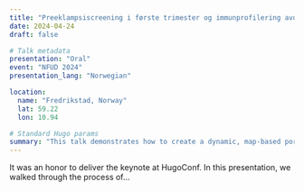 ```yaml
---
title: "Preeklampsiscreening i første trimester og immunprofilering avdekker nye spesifikke risikogrupper for hypertensive svangerskapskomplikasjoner"
date: 2024-04-24
draft: false

# Talk metadata
presentation: "Oral"
event: "NFUD 2024"
presentation_lang: "Norwegian"

location:
  name: "Fredrikstad, Norway"
  lat: 59.22
  lon: 10.94

# Standard Hugo params
summary: "This talk demonstrates how to create a dynamic, map-based portfolio of academic talks and presentations using the Hugo static site generator and PaperMod theme."
---
```


It was an honor to deliver the keynote at HugoConf. In this presentation, we walked through the process of...